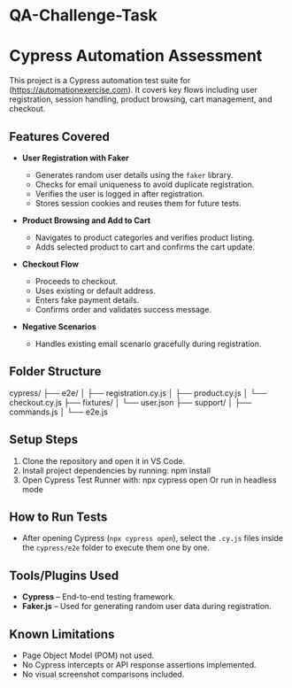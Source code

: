 
# QA-Challenge-Task
# Cypress Automation Assessment

This project is a Cypress automation test suite for (https://automationexercise.com). It covers key flows including user registration, session handling, product browsing, cart management, and checkout.

## Features Covered

- **User Registration with Faker**
  - Generates random user details using the `faker` library.
  - Checks for email uniqueness to avoid duplicate registration.
  - Verifies the user is logged in after registration.
  - Stores session cookies and reuses them for future tests.

- **Product Browsing and Add to Cart**
  - Navigates to product categories and verifies product listing.
  - Adds selected product to cart and confirms the cart update.

- **Checkout Flow**
  - Proceeds to checkout.
  - Uses existing or default address.
  - Enters fake payment details.
  - Confirms order and validates success message.

- **Negative Scenarios**
  - Handles existing email scenario gracefully during registration.

## Folder Structure
cypress/ ├── e2e/ │ ├── registration.cy.js │ ├── product.cy.js │ └── checkout.cy.js ├── fixtures/ │ └── user.json ├── support/ │ ├── commands.js │ └── e2e.js

## Setup Steps

1. Clone the repository and open it in VS Code.
2. Install project dependencies by running: npm install
3. Open Cypress Test Runner with: npx cypress open
Or run in headless mode

## How to Run Tests

- After opening Cypress (`npx cypress open`), select the `.cy.js` files inside the `cypress/e2e` folder to execute them one by one.

## Tools/Plugins Used

- **Cypress** – End-to-end testing framework.
- **Faker.js** – Used for generating random user data during registration.

## Known Limitations

- Page Object Model (POM) not used.
- No Cypress intercepts or API response assertions implemented.
- No visual screenshot comparisons included.





